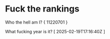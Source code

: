 # Fuck the rankings

Who the hell am I?
{ 11220701 }

What fucking year is it?
[ 2025-02-19T17:16:40Z ]
